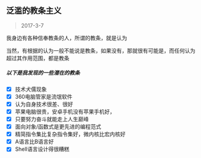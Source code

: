 ## 泛滥的教条主义
> 2017-3-7

我身边有各种信奉教条的人，所谓的教条，就是认为

当然，有根据的认为一般不能说是教条，如果没有，那就很有可能是，而任何认为超过其作用范围，都是教条

##### 以下是我发现的一些潜在的教条

- [x] 技术犬儒现象
- [x] 360电脑管家是流氓软件
- [x] 认为自身技术很差、很好
- [x] 苹果电脑很贵，安卓手机没有苹果手机好，
- [x] 只要努力奋斗就能走上人生巅峰
- [x] 面向对象/函数式是更先进的编程范式
- [x] 精简指令集比复杂指令集好，微内核比宏内核好
- [x] A语言比B语言好
- [x] Shell语言设计得很糟糕